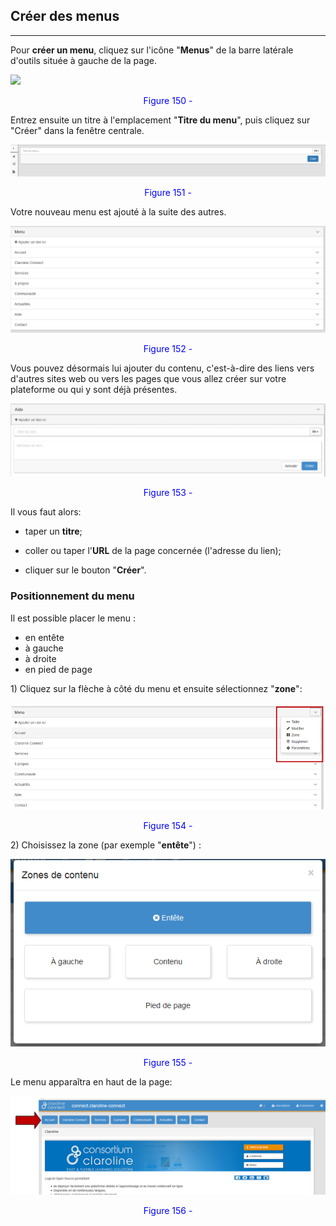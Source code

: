 ## Créer des menus

---

Pour **créer un menu**, cliquez sur l'icône "**Menus**" de la barre latérale d'outils située à gauche de la page.

![](https://claroline.gitbooks.io/claroline-connect-documentation/content/fr/images/menu.png)

<p style="text-align: center; color: blue">Figure 150 - </p>

Entrez ensuite un titre à l'emplacement "**Titre du menu**", puis cliquez sur "Créer" dans la fenêtre centrale.

![](images/titre_menu.png)

<p style="text-align: center; color: blue">Figure 151 - </p>

Votre nouveau menu est ajouté à la suite des autres.

![](images/liste_menus.png)

<p style="text-align: center; color: blue">Figure 152 - </p>

Vous pouvez désormais lui ajouter du contenu, c'est-à-dire des liens vers d'autres sites web ou vers les pages que vous allez créer sur votre plateforme ou qui y sont déjà présentes.

![](/assets/menu_options.png)

<p style="text-align: center; color: blue">Figure 153 - </p>

Il vous faut alors:

* taper un **titre**;

* coller ou taper l'**URL** de la page concernée \(l'adresse du lien\);

* cliquer sur le bouton "**Créer**".


### **Positionnement du menu**

Il est possible placer le menu :

* en entête
* à gauche
* à droite
* en pied de page

1\) Cliquez sur la flèche à côté du menu et ensuite sélectionnez "**zone**":

![](images/zone_menu.png)

<p style="text-align: center; color: blue">Figure 154 - </p>

2\) Choisissez la zone \(par exemple "**entête**"\) :

![](images/zone_contenu.png)

<p style="text-align: center; color: blue">Figure 155 - </p>

Le menu apparaîtra en haut de la page:

![](images/vue_menu.png)

<p style="text-align: center; color: blue">Figure 156 - </p>

